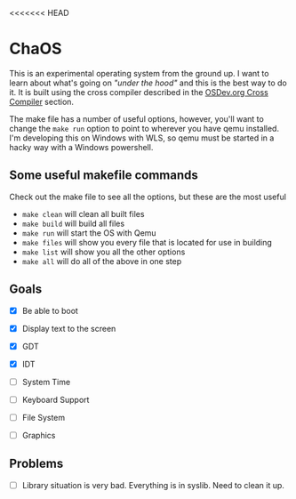<<<<<<< HEAD

# ChaOS
This is an experimental operating system from the ground up. I want to learn about what's going on *"under the hood"* and this is the best way to do it. It is built using the cross compiler described in the [OSDev.org Cross Compiler](https://wiki.osdev.org/GCC_Cross-Compiler) section.

The make file has a number of useful options, however, you'll want to change the `make run` option to point to wherever you have qemu installed. I'm developing this on Windows with WLS, so qemu must be started in a hacky way with a Windows powershell.

## **Some useful makefile commands**
Check out the make file to see all the options, but these are the most useful
- `make clean` will clean all built files
- `make build` will build all files
- `make run` will start the OS with Qemu
- `make files` will show you every file that is located for use in building
- `make list` will show you all the other options
- `make all` will do all of the above in one step


## **Goals**
- [x] Be able to boot
- [x] Display text to the screen
- [x] GDT
- [X] IDT
- [ ] System Time
- [ ] Keyboard Support
- [ ] File System
- [ ] Graphics


## **Problems**
- [ ] Library situation is very bad. Everything is in syslib. Need to clean it up.
